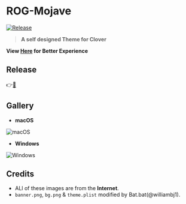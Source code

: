 # ROG-Mojave
[![Release](https://img.shields.io/github/release/williambj1/ROG-Mojave.svg)](https://github.com/williambj1/ROG-Mojave/releases)
> **A self designed Theme for Clover**

**View [Here](https://williambj1.github.io/ROG-Mojave/) for Better Experience**

## Release
👉[🛒](https://github.com/williambj1/ROG-Mojave/releases)

## Gallery

- **macOS**

![macOS](https://raw.githubusercontent.com/williambj1/ROG-Mojave/master/ScreenShots/1.png)

- **Windows**

![Windows](https://raw.githubusercontent.com/williambj1/ROG-Mojave/master/ScreenShots/2.png)

## Credits
- ALl of these images are from the **Internet**.
- `banner.png`, `bg.png` & `theme.plist` modified by Bat.bat(@williambj1).
